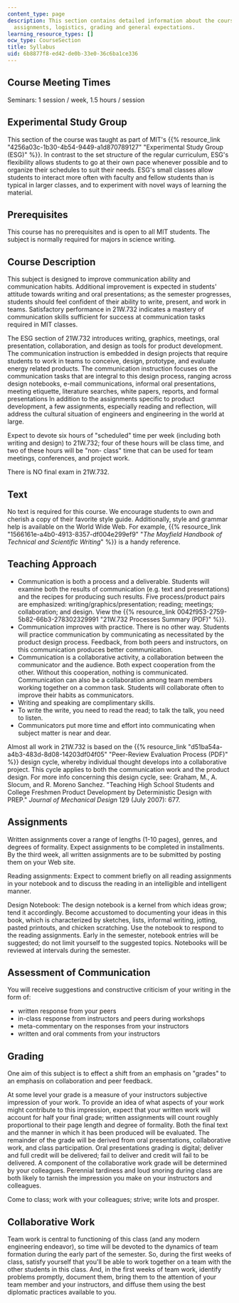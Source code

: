 ```yaml
---
content_type: page
description: This section contains detailed information about the course including
  assignments, logistics, grading and general expectations.
learning_resource_types: []
ocw_type: CourseSection
title: Syllabus
uid: 6b8877f8-ed42-de0b-33e0-36c6ba1ce336
---
```


Course Meeting Times
--------------------

Seminars: 1 session / week, 1.5 hours / session

Experimental Study Group
------------------------

This section of the course was taught as part of MIT's {{% resource_link "4256a03c-1b30-4b54-9449-a1d870789127" "Experimental Study Group (ESG)" %}}. In contrast to the set structure of the regular curriculum, ESG's flexibility allows students to go at their own pace whenever possible and to organize their schedules to suit their needs. ESG's small classes allow students to interact more often with faculty and fellow students than is typical in larger classes, and to experiment with novel ways of learning the material.

Prerequisites
-------------

This course has no prerequisites and is open to all MIT students. The subject is normally required for majors in science writing.

Course Description
------------------

This subject is designed to improve communication ability and communication habits. Additional improvement is expected in students' attitude towards writing and oral presentations; as the semester progresses, students should feel confident of their ability to write, present, and work in teams. Satisfactory performance in 21W.732 indicates a mastery of communication skills sufficient for success at communication tasks required in MIT classes.

The ESG section of 21W.732 introduces writing, graphics, meetings, oral presentation, collaboration, and design as tools for product development. The communication instruction is embedded in design projects that require students to work in teams to conceive, design, prototype, and evaluate energy related products. The communication instruction focuses on the communication tasks that are integral to this design process, ranging across design notebooks, e-mail communications, informal oral presentations, meeting etiquette, literature searches, white papers, reports, and formal presentations In addition to the assignments specific to product development, a few assignments, especially reading and reflection, will address the cultural situation of engineers and engineering in the world at large.

Expect to devote six hours of "scheduled" time per week (including both writing and design) to 21W.732; four of these hours will be class time, and two of these hours will be "non- class" time that can be used for team meetings, conferences, and project work.

There is NO final exam in 21W.732.

Text
----

No text is required for this course. We encourage students to own and cherish a copy of their favorite style guide. Additionally, style and grammar help is available on the World Wide Web. For example, {{% resource_link "1566161e-a4b0-4913-8357-df004e299ef9" "_The Mayfield Handbook of Technical and Scientific Writing_" %}} is a handy reference.

Teaching Approach
-----------------

*   Communication is both a process and a deliverable. Students will examine both the results of communication (e.g. text and presentations) and the recipes for producing such results. Five process/product pairs are emphasized: writing/graphics/presentation; reading; meetings; collaboration; and design. View the {{% resource_link 0042f953-2759-5b82-66b3-278302329991 "21W.732 Processes Summary (PDF)" %}}.
*   Communication improves with practice. There is no other way. Students will practice communication by communicating as necessitated by the product design process. Feedback, from both peers and instructors, on this communication produces better communication.
*   Communication is a collaborative activity, a collaboration between the communicator and the audience. Both expect cooperation from the other. Without this cooperation, nothing is communicated. Communication can also be a collaboration among team members working together on a common task. Students will collaborate often to improve their habits as communicators.
*   Writing and speaking are complimentary skills.
*   To write the write, you need to read the read; to talk the talk, you need to listen.
*   Communicators put more time and effort into communicating when subject matter is near and dear.

Almost all work in 21W.732 is based on the {{% resource_link "d51ba54a-a4b3-483d-8d08-14203df04f05" "Peer-Review Evaluation Process (PDF)" %}} design cycle, whereby individual thought develops into a collaborative project. This cycle applies to both the communication work and the product design. For more info concerning this design cycle, see: Graham, M., A. Slocum, and R. Moreno Sanchez. "Teaching High School Students and College Freshmen Product Development by Deterministic Design with PREP." _Journal of Mechanical Design_ 129 (July 2007): 677.

Assignments
-----------

Written assignments cover a range of lengths (1-10 pages), genres, and degrees of formality. Expect assignments to be completed in installments. By the third week, all written assignments are to be submitted by posting them on your Web site.

Reading assignments: Expect to comment briefly on all reading assignments in your notebook and to discuss the reading in an intelligible and intelligent manner.

Design Notebook: The design notebook is a kernel from which ideas grow; tend it accordingly. Become accustomed to documenting your ideas in this book, which is characterized by sketches, lists, informal writing, jotting, pasted printouts, and chicken scratching. Use the notebook to respond to the reading assignments. Early in the semester, notebook entries will be suggested; do not limit yourself to the suggested topics. Notebooks will be reviewed at intervals during the semester.

Assessment of Communication
---------------------------

You will receive suggestions and constructive criticism of your writing in the form of:

*   written response from your peers
*   in-class response from instructors and peers during workshops
*   meta-commentary on the responses from your instructors
*   written and oral comments from your instructors

Grading
-------

One aim of this subject is to effect a shift from an emphasis on "grades" to an emphasis on collaboration and peer feedback.

At some level your grade is a measure of your instructors subjective impression of your work. To provide an idea of what aspects of your work might contribute to this impression, expect that your written work will account for half your final grade; written assignments will count roughly proportional to their page length and degree of formality. Both the final text and the manner in which it has been produced will be evaluated. The remainder of the grade will be derived from oral presentations, collaborative work, and class participation. Oral presentations grading is digital; deliver and full credit will be delivered; fail to deliver and credit will fail to be delivered. A component of the collaborative work grade will be determined by your colleagues. Perennial tardiness and loud snoring during class are both likely to tarnish the impression you make on your instructors and colleagues.

Come to class; work with your colleagues; strive; write lots and prosper.

Collaborative Work
------------------

Team work is central to functioning of this class (and any modern engineering endeavor), so time will be devoted to the dynamics of team formation during the early part of the semester. So, during the first weeks of class, satisfy yourself that you'll be able to work together on a team with the other students in this class. And, in the first weeks of team work, identify problems promptly, document them, bring them to the attention of your team member and your instructors, and diffuse them using the best diplomatic practices available to you.